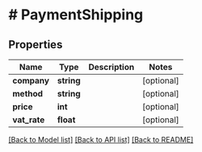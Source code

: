 # # PaymentShipping

## Properties

Name | Type | Description | Notes
------------ | ------------- | ------------- | -------------
**company** | **string** |  | [optional]
**method** | **string** |  | [optional]
**price** | **int** |  | [optional]
**vat_rate** | **float** |  | [optional]

[[Back to Model list]](../../README.md#models) [[Back to API list]](../../README.md#endpoints) [[Back to README]](../../README.md)
